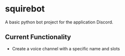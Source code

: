 # squirebot
A basic python bot project for the application Discord. 

## Current Functionality
- Create a voice channel with a specific name and slots
